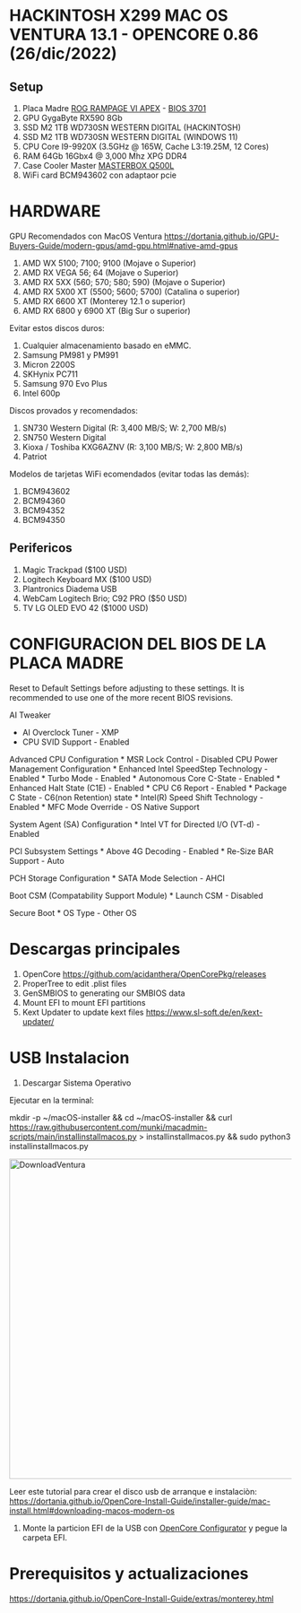 # HACKINTOSH X299 MAC OS VENTURA 13.1 - OPENCORE 0.86 (26/dic/2022)

## Setup

1. Placa Madre [ROG RAMPAGE VI APEX](https://rog.asus.com/motherboards/rog-rampage/rog-rampage-vi-apex-model/) - [BIOS 3701](https://rog.asus.com/motherboards/rog-rampage/rog-rampage-vi-apex-model/helpdesk_bios/)
1. GPU GygaByte RX590 8Gb
1. SSD M2 1TB WD730SN WESTERN DIGITAL (HACKINTOSH)
1. SSD M2 1TB WD730SN WESTERN DIGITAL (WINDOWS 11)
1. CPU Core I9-9920X (3.5GHz @ 165W, Cache L3:19.25M, 12 Cores)
1. RAM 64Gb 16Gbx4 @ 3,000 Mhz XPG DDR4
1. Case Cooler Master [MASTERBOX Q500L](https://www.coolermaster.com/la/es-la/catalog/cases/mid-tower/masterbox-q500l/)
1. WiFi card BCM943602 con adaptaor pcie

# HARDWARE

GPU Recomendados con MacOS Ventura
https://dortania.github.io/GPU-Buyers-Guide/modern-gpus/amd-gpu.html#native-amd-gpus

1. AMD WX 5100; 7100; 9100 (Mojave o Superior)
1. AMD RX VEGA 56; 64 (Mojave o Superior)
1. AMD RX 5XX (560; 570; 580; 590) (Mojave o Superior)
1. AMD RX 5X00 XT (5500; 5600; 5700) (Catalina o superior)
1. AMD RX 6600 XT (Monterey 12.1 o superior)
1. AMD RX 6800 y 6900 XT (Big Sur o superior)

Evitar estos discos duros:

1. Cualquier almacenamiento basado en eMMC.
1. Samsung PM981 y PM991 
1. Micron 2200S
1. SKHynix PC711
1. Samsung 970 Evo Plus
1. Intel 600p

Discos provados y recomendados:

1. SN730 Western Digital (R: 3,400 MB/S; W: 2,700 MB/s)
1. SN750 Western Digital
1. Kioxa / Toshiba KXG6AZNV (R: 3,100 MB/S; W: 2,800 MB/s)
1. Patriot

Modelos de tarjetas WiFi ecomendados (evitar todas las demás):

1. BCM943602
1. BCM94360
1. BCM94352
1. BCM94350

## Perifericos

1. Magic Trackpad ($100 USD)
1. Logitech Keyboard MX ($100 USD)
1. Plantronics Diadema USB
1. WebCam Logitech Brio; C92 PRO ($50 USD)
1. TV LG OLED EVO 42 ($1000 USD)

# CONFIGURACION DEL BIOS DE LA PLACA MADRE

Reset to Default Settings before adjusting to these settings. It is recommended to use one of the more recent BIOS revisions.

AI Tweaker
  * AI Overclock Tuner - XMP
  * CPU SVID Support - Enabled

Advanced
  CPU Configuration
    * MSR Lock Control - Disabled
    CPU Power Management Configuration
      * Enhanced Intel SpeedStep Technology - Enabled
      * Turbo Mode - Enabled
      * Autonomous Core C-State - Enabled
      * Enhanced Halt State (C1E) - Enabled
      * CPU C6 Report - Enabled
      * Package C State - C6(non Retention) state
      * Intel(R) Speed Shift Technology - Enabled
      * MFC Mode Override - OS Native Support

  System Agent (SA) Configuration
    * Intel VT for Directed I/O (VT-d) - Enabled

  PCI Subsystem Settings
    * Above 4G Decoding - Enabled
    * Re-Size BAR Support - Auto

  PCH Storage Configuration
    * SATA Mode Selection - AHCI

Boot
  CSM (Compatability Support Module)
    * Launch CSM - Disabled

  Secure Boot
    * OS Type - Other OS

# Descargas principales

1. OpenCore https://github.com/acidanthera/OpenCorePkg/releases
1. ProperTree to edit .plist files 
1. GenSMBIOS to generating our SMBIOS data
2. Mount EFI to mount EFI partitions 
3. Kext Updater to update kext files https://www.sl-soft.de/en/kext-updater/

# USB Instalacion

1. Descargar Sistema Operativo

Ejecutar en la terminal:

mkdir -p ~/macOS-installer && cd ~/macOS-installer && curl https://raw.githubusercontent.com/munki/macadmin-scripts/main/installinstallmacos.py > installinstallmacos.py && sudo python3 installinstallmacos.py

<img width="571" alt="DownloadVentura" src="https://user-images.githubusercontent.com/8379954/209476932-c78883e3-38d5-483e-9ee1-42f173c74372.png">

Leer este tutorial para crear el disco usb de arranque e instalaciòn:
https://dortania.github.io/OpenCore-Install-Guide/installer-guide/mac-install.html#downloading-macos-modern-os

1. Monte la particion EFI de la USB con [OpenCore Configurator](https://mackie100projects.altervista.org/download-opencore-configurator/) y pegue la carpeta EFI.

# Prerequisitos y actualizaciones
https://dortania.github.io/OpenCore-Install-Guide/extras/monterey.html

